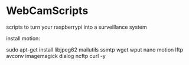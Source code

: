 # WebCamScripts
scripts to turn your raspberrypi into a surveillance system

install motion: 

sudo apt-get install libjpeg62 mailutils ssmtp wget wput nano motion lftp avconv imagemagick dialog ncftp curl -y
